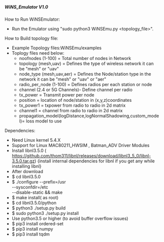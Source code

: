 ##### WiNS_Emulator V1.0 #########

How to Run WiNSEmulator:
- Run the Emulator using "sudo python3 WiNSEmu.py <topology_file>".

How to Build topology file:
- Example Topology files:WiNSEmu/examples
- Toplogy files need below:
    - noofnodes (1-100) = Total number of nodes in Network
    - topology  (mesh,uav) = Defines the type of wireless network it can be "mesh" or "uav"
    - node_type (mesh,uav,aer) = Defines the Node/station type in the network it can be "mesh" or "uav" or "aer"
    - radio_per_node (1-100) = Defines radios per each station or node 
    - channel (2.4 or 5G Channels)- Define channel per radio
    - tx_power = Transmit power per node
    - position = location of node/station in (x,y,z)coordinates
    - tx_power1 = txpower from radio to radio in 2d matrix
    - channel1 = channel from radio to radio in 2d matrix
    - propagation_model(logDistance,logNormalShadowing,custom_model)= loss model to use 

Dependencies:
- Need Linux kernel 5.4.X 
- Support for Linux MAC80211_HWSIM , Batman_ADV Driver Modules  
- Install libnl3.5.0 ( https://github.com/thom311/libnl/releases/download/libnl3_5_0/libnl-3.5.0.tar.gz) {install internal dependencies for libnl if you get any while installing libnl}
- After download
- $ cd libnl3.5.0
- $ ./configure --prefix=/usr     \
            --sysconfdir=/etc \
            --disable-static  && make
- $ make install( as root)
- $ cd libnl3.5.0/python
- $ python3 ./setup.py build
- $ sudo python3 ./setup.py install
- Use python3.5 or higher (to avoid buffer overflow issues)
- $ pip3 install ordered-set
- $ pip3 install numpy
- $ pip3 install tqdm
